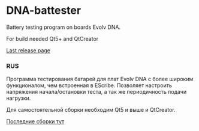 # DNA-battester
Battery testing program on boards Evolv DNA.

For build needed Qt5+ and QtCreator

[Last release page](https://github.com/ploop/DNA-battester/releases)

### RUS
Программа тестирования батарей для плат Evolv DNA с более широким функционалом, чем встроенная в EScribe. 
Позволяет настроить напряжения начала/остановки теста, а так же периодичность подачи нагрузки. 

Для самостоятельной сборки необходим Qt5 и выше и QtCreator. 

[Последние сборки тут](https://github.com/ploop/DNA-battester/releases)
